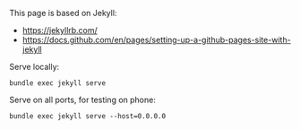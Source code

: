 This page is based on Jekyll:

- https://jekyllrb.com/
- https://docs.github.com/en/pages/setting-up-a-github-pages-site-with-jekyll

Serve locally:

```
bundle exec jekyll serve
```

Serve on all ports, for testing on phone:

```
bundle exec jekyll serve --host=0.0.0.0
```
